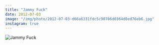 ```yaml
---
title: "Jammy Fuck"
date: 2012-07-03
image: "/img/photo/2012-07-03-d66a6331fdc5c90706d0364d0ed76eb6.jpg"
instagram: true
---
```


![Jammy Fuck](/img/photo/2012-07-03-d66a6331fdc5c90706d0364d0ed76eb6.jpg)
